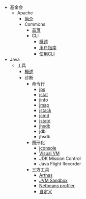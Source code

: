 <!-- docs/_sidebar.md -->

* 基金会
  * Apache
    * [简介](apache/apache.md)
    * Commons
      * [首页](apache/commons.md)
      * CLI
        * [概述](apache/cli/overview.md)
        * [用户指南](apache/cli/getting-started.md)
        * [使用CLI](apache/cli/using-cli.md)
* Java
  * 工具
    * [概述](java/tools/overview.md)
    * 诊断
      * 命令行
        * [jps](java/tools/cli/jps.md)
        * [jstat](java/tools/cli/jstat.md)
        * [jinfo](java/tools/cli/jinfo.md)
        * [jmap](java/tools/cli/jmap.md)
        * [jstack](java/tools/cli/jstack.md)
        * [jcmd](java/tools/cli/jcmd.md)
        * [jstatd](java/tools/cli/jstatd.md)
        * [jhsdb](java/tools/cli/jhsdb.md)
        * jdb
        * jhsdb
      * 图形化
        * [jconsole](java/tools/gui/jconsole.md)
        * [Visual VM](java/tools/gui/visual-vm.md)
        * JDK Mission Control
        * Java Flight Recorder
      * 三方工具
        * [Arthas](java/tools/third/arthas.md)
        * [JVM Sandbox](java/tools/third/jvm-sandbox.md)
        * [Netbeans profiler](java/tools/third/netbeans-profiler.md)
        * [自定义](java/tools/third/custom.md)

